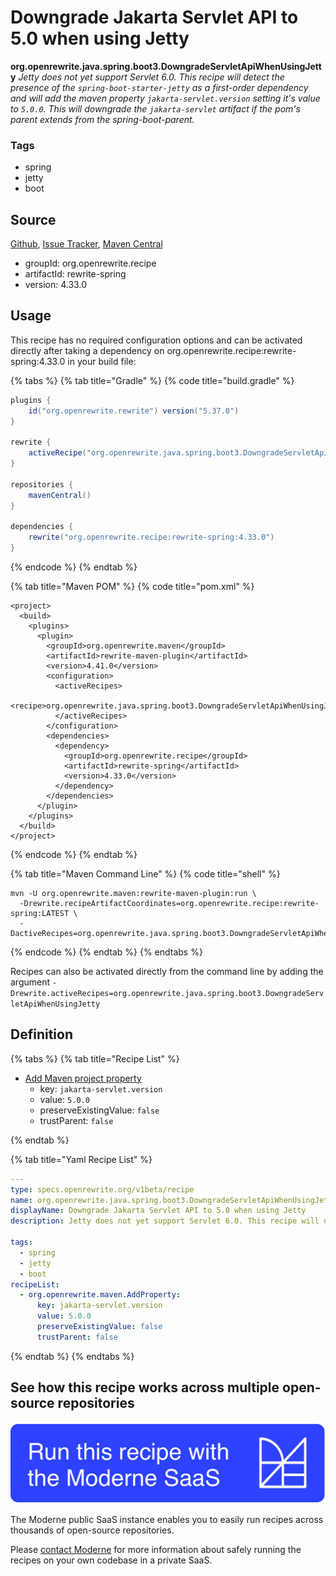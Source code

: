 # Downgrade Jakarta Servlet API to 5.0 when using Jetty

**org.openrewrite.java.spring.boot3.DowngradeServletApiWhenUsingJetty**
_Jetty does not yet support Servlet 6.0. This recipe will detect the presence of the `spring-boot-starter-jetty` as a first-order dependency and will add the maven property `jakarta-servlet.version` setting it's value to `5.0.0`. This will downgrade the `jakarta-servlet` artifact if the pom's parent extends from the spring-boot-parent._

### Tags

* spring
* jetty
* boot

## Source

[Github](https://github.com/openrewrite/rewrite-spring/blob/main/src/main/resources/META-INF/rewrite/spring-boot-30.yml), [Issue Tracker](https://github.com/openrewrite/rewrite-spring/issues), [Maven Central](https://search.maven.org/artifact/org.openrewrite.recipe/rewrite-spring/4.33.0/jar)

* groupId: org.openrewrite.recipe
* artifactId: rewrite-spring
* version: 4.33.0


## Usage

This recipe has no required configuration options and can be activated directly after taking a dependency on org.openrewrite.recipe:rewrite-spring:4.33.0 in your build file:

{% tabs %}
{% tab title="Gradle" %}
{% code title="build.gradle" %}
```groovy
plugins {
    id("org.openrewrite.rewrite") version("5.37.0")
}

rewrite {
    activeRecipe("org.openrewrite.java.spring.boot3.DowngradeServletApiWhenUsingJetty")
}

repositories {
    mavenCentral()
}

dependencies {
    rewrite("org.openrewrite.recipe:rewrite-spring:4.33.0")
}
```
{% endcode %}
{% endtab %}

{% tab title="Maven POM" %}
{% code title="pom.xml" %}
```markup
<project>
  <build>
    <plugins>
      <plugin>
        <groupId>org.openrewrite.maven</groupId>
        <artifactId>rewrite-maven-plugin</artifactId>
        <version>4.41.0</version>
        <configuration>
          <activeRecipes>
            <recipe>org.openrewrite.java.spring.boot3.DowngradeServletApiWhenUsingJetty</recipe>
          </activeRecipes>
        </configuration>
        <dependencies>
          <dependency>
            <groupId>org.openrewrite.recipe</groupId>
            <artifactId>rewrite-spring</artifactId>
            <version>4.33.0</version>
          </dependency>
        </dependencies>
      </plugin>
    </plugins>
  </build>
</project>
```
{% endcode %}
{% endtab %}

{% tab title="Maven Command Line" %}
{% code title="shell" %}
```shell
mvn -U org.openrewrite.maven:rewrite-maven-plugin:run \
  -Drewrite.recipeArtifactCoordinates=org.openrewrite.recipe:rewrite-spring:LATEST \
  -DactiveRecipes=org.openrewrite.java.spring.boot3.DowngradeServletApiWhenUsingJetty
```
{% endcode %}
{% endtab %}
{% endtabs %}

Recipes can also be activated directly from the command line by adding the argument `-Drewrite.activeRecipes=org.openrewrite.java.spring.boot3.DowngradeServletApiWhenUsingJetty`

## Definition

{% tabs %}
{% tab title="Recipe List" %}
* [Add Maven project property](../../../maven/addproperty.md)
  * key: `jakarta-servlet.version`
  * value: `5.0.0`
  * preserveExistingValue: `false`
  * trustParent: `false`

{% endtab %}

{% tab title="Yaml Recipe List" %}
```yaml
---
type: specs.openrewrite.org/v1beta/recipe
name: org.openrewrite.java.spring.boot3.DowngradeServletApiWhenUsingJetty
displayName: Downgrade Jakarta Servlet API to 5.0 when using Jetty
description: Jetty does not yet support Servlet 6.0. This recipe will detect the presence of the `spring-boot-starter-jetty` as a first-order dependency and will add the maven property `jakarta-servlet.version` setting it's value to `5.0.0`. This will downgrade the `jakarta-servlet` artifact if the pom's parent extends from the spring-boot-parent.

tags:
  - spring
  - jetty
  - boot
recipeList:
  - org.openrewrite.maven.AddProperty:
      key: jakarta-servlet.version
      value: 5.0.0
      preserveExistingValue: false
      trustParent: false

```
{% endtab %}
{% endtabs %}

## See how this recipe works across multiple open-source repositories

[![Moderne Link Image](/.gitbook/assets/ModerneRecipeButton.png)](https://public.moderne.io/recipes/org.openrewrite.java.spring.boot3.DowngradeServletApiWhenUsingJetty)

The Moderne public SaaS instance enables you to easily run recipes across thousands of open-source repositories.

Please [contact Moderne](https://moderne.io/product) for more information about safely running the recipes on your own codebase in a private SaaS.

